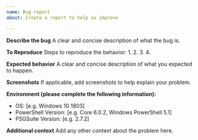 ```yaml
---
name: Bug report
about: Create a report to help us improve

---
```


**Describe the bug**
A clear and concise description of what the bug is.

**To Reproduce**
Steps to reproduce the behavior:
1. 
2. 
3. 
4. 

**Expected behavior**
A clear and concise description of what you expected to happen.

**Screenshots**
If applicable, add screenshots to help explain your problem.

**Environment (please complete the following information):**
 - OS:  [e.g. Windows 10 1803]
 - PowerShell Version:  [e.g. Core 6.0.2, Windows PowerShell 5.1]
 - PSGSuite Version:  [e.g. 2.7.2]

**Additional context**
Add any other context about the problem here.

